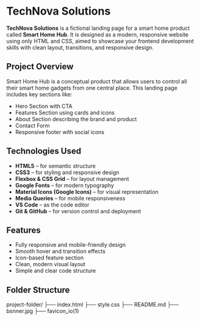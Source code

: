  # TechNova Solutions

**TechNova Solutions** is a fictional landing page for a smart home product called **Smart Home Hub**. It is designed as a modern, responsive website using only HTML and CSS, aimed to showcase your frontend development skills with clean layout, transitions, and responsive design.

##  Project Overview

Smart Home Hub is a conceptual product that allows users to control all their smart home gadgets from one central place. This landing page includes key sections like:

- Hero Section with CTA
- Features Section using cards and icons
- About Section describing the brand and product
- Contact Form 
- Responsive footer with social icons

##  Technologies Used

- **HTML5** – for semantic structure  
- **CSS3** – for styling and responsive design  
- **Flexbox & CSS Grid** – for layout management  
- **Google Fonts** – for modern typography  
- **Material Icons (Google Icons)** – for visual representation  
- **Media Queries** – for mobile responsiveness  
- **VS Code** – as the code editor  
- **Git & GitHub** – for version control and deployment

##  Features

- Fully responsive and mobile-friendly design
- Smooth hover and transition effects
- Icon-based feature section
- Clean, modern visual layout
- Simple and clear code structure

##  Folder Structure

project-folder/
├── index.html
├── style.css
├── README.md
├── bsnner.jpg
├── favicon_io(1)
